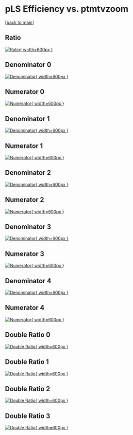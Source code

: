# pLS Efficiency vs. ptmtvzoom

[[back to main](./)]



## Ratio

[![Ratio](../mtv/var/pLS_xtr_321_0_eff_ptmtvzoom.png){ width=600px }](../mtv/var/pLS_xtr_321_0_eff_ptmtvzoom.pdf)

## Denominator 0

[![Denominator](../mtv/den/pLS_xtr_321_0_eff_ptmtvzoom_den0.png){ width=600px }](../mtv/den/pLS_xtr_321_0_eff_ptmtvzoom_den0.pdf)

## Numerator 0

[![Numerator](../mtv/num/pLS_xtr_321_0_eff_ptmtvzoom_num0.png){ width=600px }](../mtv/num/pLS_xtr_321_0_eff_ptmtvzoom_num0.pdf)

## Denominator 1

[![Denominator](../mtv/den/pLS_xtr_321_0_eff_ptmtvzoom_den1.png){ width=600px }](../mtv/den/pLS_xtr_321_0_eff_ptmtvzoom_den1.pdf)

## Numerator 1

[![Numerator](../mtv/num/pLS_xtr_321_0_eff_ptmtvzoom_num1.png){ width=600px }](../mtv/num/pLS_xtr_321_0_eff_ptmtvzoom_num1.pdf)

## Denominator 2

[![Denominator](../mtv/den/pLS_xtr_321_0_eff_ptmtvzoom_den2.png){ width=600px }](../mtv/den/pLS_xtr_321_0_eff_ptmtvzoom_den2.pdf)

## Numerator 2

[![Numerator](../mtv/num/pLS_xtr_321_0_eff_ptmtvzoom_num2.png){ width=600px }](../mtv/num/pLS_xtr_321_0_eff_ptmtvzoom_num2.pdf)

## Denominator 3

[![Denominator](../mtv/den/pLS_xtr_321_0_eff_ptmtvzoom_den3.png){ width=600px }](../mtv/den/pLS_xtr_321_0_eff_ptmtvzoom_den3.pdf)

## Numerator 3

[![Numerator](../mtv/num/pLS_xtr_321_0_eff_ptmtvzoom_num3.png){ width=600px }](../mtv/num/pLS_xtr_321_0_eff_ptmtvzoom_num3.pdf)

## Denominator 4

[![Denominator](../mtv/den/pLS_xtr_321_0_eff_ptmtvzoom_den4.png){ width=600px }](../mtv/den/pLS_xtr_321_0_eff_ptmtvzoom_den4.pdf)

## Numerator 4

[![Numerator](../mtv/num/pLS_xtr_321_0_eff_ptmtvzoom_num4.png){ width=600px }](../mtv/num/pLS_xtr_321_0_eff_ptmtvzoom_num4.pdf)

## Double Ratio 0

[![Double Ratio](../mtv/ratio/pLS_xtr_321_0_eff_ptmtvzoom_ratio0.png){ width=600px }](../mtv/ratio/pLS_xtr_321_0_eff_ptmtvzoom_ratio0.pdf)

## Double Ratio 1

[![Double Ratio](../mtv/ratio/pLS_xtr_321_0_eff_ptmtvzoom_ratio1.png){ width=600px }](../mtv/ratio/pLS_xtr_321_0_eff_ptmtvzoom_ratio1.pdf)

## Double Ratio 2

[![Double Ratio](../mtv/ratio/pLS_xtr_321_0_eff_ptmtvzoom_ratio2.png){ width=600px }](../mtv/ratio/pLS_xtr_321_0_eff_ptmtvzoom_ratio2.pdf)

## Double Ratio 3

[![Double Ratio](../mtv/ratio/pLS_xtr_321_0_eff_ptmtvzoom_ratio3.png){ width=600px }](../mtv/ratio/pLS_xtr_321_0_eff_ptmtvzoom_ratio3.pdf)

